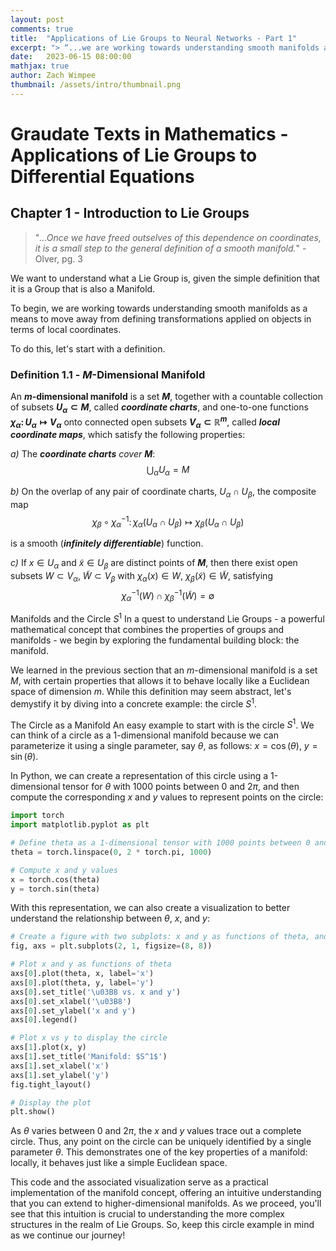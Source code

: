 ```yaml
---
layout: post
comments: true
title:  "Applications of Lie Groups to Neural Networks - Part 1"
excerpt: "> “...we are working towards understanding smooth manifolds as a means to move away from defining transformations applied on objects in terms of local coordinates. "
date:   2023-06-15 08:00:00
mathjax: true
author: Zach Wimpee
thumbnail: /assets/intro/thumbnail.png
---
```


# Graudate Texts in Mathematics - Applications of Lie Groups to Differential Equations
 
## Chapter 1 - Introduction to Lie Groups
> "*...Once we have freed outselves of this dependence on coordinates, it is a small step to the general definition of a smooth manifold.*" - Olver, pg. 3

We want to understand what a Lie Group is, given the simple definition that it is a Group that is also a Manifold.

To begin, we are working towards understanding smooth manifolds as a means to move away from defining transformations applied on objects in terms of local coordinates. 

To do this, let's start with a definition.

### **Definition 1.1** - **$M$-Dimensional Manifold**
An **$m$-dimensional manifold** is a set **$M$**, together with a countable collection of subsets **$U_{\alpha} \subset M$**, called ***coordinate charts***, and one-to-one functions **$\chi_\alpha \colon U_\alpha \mapsto V_\alpha$** onto connected open subsets **$V_{\alpha}\subset \mathbb{R}^m$**, called ***local coordinate maps***, which satisfy the following properties:

*a)* The ***coordinate charts*** *cover* **$M$**:
$$\bigcup_{\alpha} U_{\alpha} = M$$

*b)* On the overlap of any pair of coordinate charts, $U_{\alpha}\cap U_{\beta}$, the composite map
$$
\chi_{\beta}\circ \chi_{\alpha}^{-1}\colon \chi_{\alpha}(
    U_{\alpha}\cap U_{\beta}
) \mapsto \chi_{\beta}(
    U_{\alpha}\cap U_{\beta}
)
$$

is a smooth (***infinitely differentiable***) function.

*c)* If $x \in U_{\alpha}$ and $\tilde x \in U_{\beta}$ are distinct points of **$M$**, then there exist open subsets $W\subset V_{\alpha}$, $\tilde W \subset V_{\beta}$ with $\chi_{\alpha}(x)\in W$, $\chi_{\beta}(\tilde x)\in \tilde W$, satisfying
$$
\chi_{\alpha}^{-1}(W)\cap\chi_{\beta}^{-1}(\tilde W) = \emptyset
$$



Manifolds and the Circle $S^{1}$
In a quest to understand Lie Groups - a powerful mathematical concept that combines the properties of groups and manifolds - we begin by exploring the fundamental building block: the manifold.

We learned in the previous section that an $m$-dimensional manifold is a set $M$, with certain properties that allows it to behave locally like a Euclidean space of dimension $m$. While this definition may seem abstract, let's demystify it by diving into a concrete example: the circle $S^{1}$.

The Circle as a Manifold
An easy example to start with is the circle $S^{1}$. We can think of a circle as a 1-dimensional manifold because we can parameterize it using a single parameter, say $\theta$, as follows: $x = \cos(\theta)$, $y = \sin(\theta)$.

In Python, we can create a representation of this circle using a 1-dimensional tensor for $\theta$ with 1000 points between 0 and $2\pi$, and then compute the corresponding $x$ and $y$ values to represent points on the circle:

```python
import torch
import matplotlib.pyplot as plt

# Define theta as a 1-dimensional tensor with 1000 points between 0 and 2*pi
theta = torch.linspace(0, 2 * torch.pi, 1000)

# Compute x and y values
x = torch.cos(theta)
y = torch.sin(theta)
```

With this representation, we can also create a visualization to better understand the relationship between $\theta$, $x$, and $y$:
```python
# Create a figure with two subplots: x and y as functions of theta, and x plotted against y
fig, axs = plt.subplots(2, 1, figsize=(8, 8))

# Plot x and y as functions of theta
axs[0].plot(theta, x, label='x')
axs[0].plot(theta, y, label='y')
axs[0].set_title('\u03B8 vs. x and y')
axs[0].set_xlabel('\u03B8')
axs[0].set_ylabel('x and y')
axs[0].legend()

# Plot x vs y to display the circle
axs[1].plot(x, y)
axs[1].set_title('Manifold: $S^1$')
axs[1].set_xlabel('x')
axs[1].set_ylabel('y')
fig.tight_layout()

# Display the plot
plt.show()
```

As $\theta$ varies between 0 and $2\pi$, the $x$ and $y$ values trace out a complete circle. Thus, any point on the circle can be uniquely identified by a single parameter $\theta$. This demonstrates one of the key properties of a manifold: locally, it behaves just like a simple Euclidean space.

This code and the associated visualization serve as a practical implementation of the manifold concept, offering an intuitive understanding that you can extend to higher-dimensional manifolds. As we proceed, you'll see that this intuition is crucial to understanding the more complex structures in the realm of Lie Groups. So, keep this circle example in mind as we continue our journey!